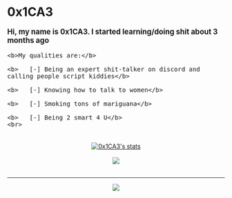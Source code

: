 # 0x1CA3
<div style='font-size:1.2em'>
	<b>Hi, my name is 0x1CA3. I started learning/doing shit about 3 months ago</b>
	
	<b>My qualities are:</b>
	
	<b>   [-] Being an expert shit-talker on discord and calling people script kiddies</b>
	
	<b>   [-] Knowing how to talk to women</b>
	
	<b>   [-] Smoking tons of mariguana</b>
	
	<b>   [-] Being 2 smart 4 U</b>
	<br> 
</div>
<br>

<center>
<a href="https://github.com/0x1CA3">
  <img align="center" src="https://github-readme-stats.vercel.app/api?username=0x1CA3&show_icons=true&include_all_commits=true&show_icons=true&title_color=fff&icon_color=79ff97&text_color=9f9f9f&bg_color=151515" alt="0x1CA3's stats" />
</a>	
<br><br>
<a href="https://github.com/0x1CA3?tab=repositories">
  <img align="center" src="https://github-readme-stats.vercel.app/api/top-langs/?username=0x1CA3&langs_count=9&layout=compact&show_icons=true&title_color=fff&icon_color=79ff97&text_color=9f9f9f&bg_color=151515" />
</a>
<br>
<br>
<hr>

<img src="https://komarev.com/ghpvc/?username=0x1CA3&style=flat-square">

</center>
